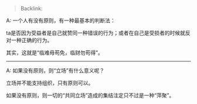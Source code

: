 > Backlink: 

A: 一个人有没有原则，有一种最基本的判断法：  
  
ta是否因为受益者是自己就赞同一种错误的行为；或者在自己是受损者的时候就反对一种正确的行为。  
  
其实，这就是“临难毋苟免，临财勿苟得”。

---

A: 如果没有原则，则“立场”有什么意义呢？  

立场并不能支持组织，只有原则可以。  

如果没有原则，则一切的“共同立场”造成的集结注定只不过是一种“萍聚”。
